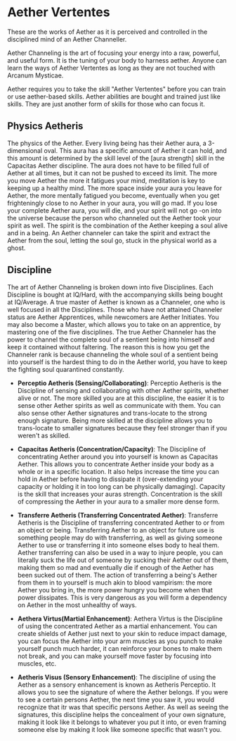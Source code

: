 # Aether Vertentes #
These are the works of Aether as it is perceived and controlled in the disciplined mind of an Aether Channeller.

Aether Channeling is the art of focusing your energy into a raw, powerful, and useful form. It is the tuning of your body to harness aether. Anyone can learn the ways of Aether Vertentes as long as they are not touched with Arcanum Mysticae.

Aether requires you to take the skill "Aether Vertentes" before you can train or use aether-based skills. Aether abilities are bought and trained just like skills. They are just another form of skills for those who can focus it.

## Physics Aetheris ##
The physics of the Aether. Every living being has their Aether aura, a 3-dimensional oval. This aura has a specific amount of Aether it can hold, and this amount is determined by the skill level of the [aura strength] skill in the Capacitas Aether discipline. The aura does not have to be filled full of Aether at all times, but it can not be pushed to exceed its limit. The more you move Aether the more it fatigues your mind, meditation is key to keeping up a healthy mind. The more space inside your aura you leave for Aether, the more mentally fatigued you become, eventually when you get frighteningly close to no Aether in your aura, you will go mad. If you lose your complete Aether aura, you will die, and your spirit will not go -on into the universe because the person who channeled out the Aether took your spirit as well. The spirit is the combination of the Aether keeping a soul alive and in a being. An Aether channeler can take the spirit and extract the Aether from the soul, letting the soul go, stuck in the physical world as a ghost. 

## Discipline ##
The art of Aether Channeling is broken down into five Disciplines. Each Discipline is bought at IQ/Hard, with the accompanying skills being bought at IQ/Average. A true master of Aether is known as a Channeler, one who is well focused in all the Disciplines. Those who have not attained Channeler status are Aether Apprentices, while newcomers are Aether Initiates. You may also become a Master, which allows you to take on an apprentice, by mastering one of the five disciplines. The true Aether Channeler has the power to channel the complete soul of a sentient being into himself and keep it contained without faltering. The reason this is how you get the Channeler rank is because channeling the whole soul of a sentient being into yourself is the hardest thing to do in the Aether world, you have to keep the fighting soul quarantined constantly. 
* **Perceptio Aetheris (Sensing/Collaborating)**: Perceptio Aetheris is the Discipline of sensing and collaborating with other Aether spirits, whether alive or not. The more skilled you are at this discipline, the easier it is to sense other Aether spirits as well as communicate with them. You can also sense other Aether signatures and trans-locate to the strong enough signature. Being more skilled at the discipline allows you to trans-locate to smaller signatures because they feel stronger than if you weren't as skilled.

* **Capacitas Aetheris (Concentration/Capacity)**: The Discipline of concentrating Aether around you into yourself is known as Capacitas Aether. This allows you to concentrate Aether inside your body as a whole or in a specific location. It also helps increase the time you can hold in Aether before having to dissipate it (over-extending your capacity or holding it in too long can be physically damaging). Capacity is the skill that increases your auras strength. Concentration is the skill of compressing the Aether in your aura to a smaller more dense form. 

* **Transferre Aetheris (Transferring Concentrated Aether)**: Transferre Aetheris is the Discipline of transferring concentrated Aether to or from an object or being. Transferring Aether to an object for future use is something people may do with transferring, as well as giving someone Aether to use or transferring it into someone elses body to heal them. Aether transferring can also be used in a way to injure people, you can literally suck the life out of someone by sucking their Aether out of them, making them so mad and eventually die if enough of the Aether has been sucked out of them. The action of transferring a being's Aether from them in to yourself is much akin to blood vampirism: the more Aether you bring in, the more power hungry you become when that power dissipates. This is very dangerous as you will form a dependency on Aether in the most unhealthy of ways.

* **Aethera Virtus(Martial Enhancement)**: Aethera Virtus is the Discipline of using the concentrated Aether as a martial enhancement. You can create shields of Aether just next to your skin to reduce impact damage, you can focus the Aether into your arm muscles as you punch to make yourself punch much harder, it can reinforce your bones to make them not break, and you can make yourself move faster by focusing into muscles, etc. 

* **Aetheris Visus (Sensory Enhancement)**: The discipline of using the Aether as a sensory enhancement is known as Aetheris Perceptio. It allows you to see the signature of where the Aether belongs. If you were to see a certain persons Aether, the next time you saw it, you would recognize that itr was that specific persons Aether. As well as seeing the signatures, this discipline helps the concealment of your own signature, making it look like it belongs to whatever you put it into, or even framing someone else by making it look like someone specific that wasn't you. 
